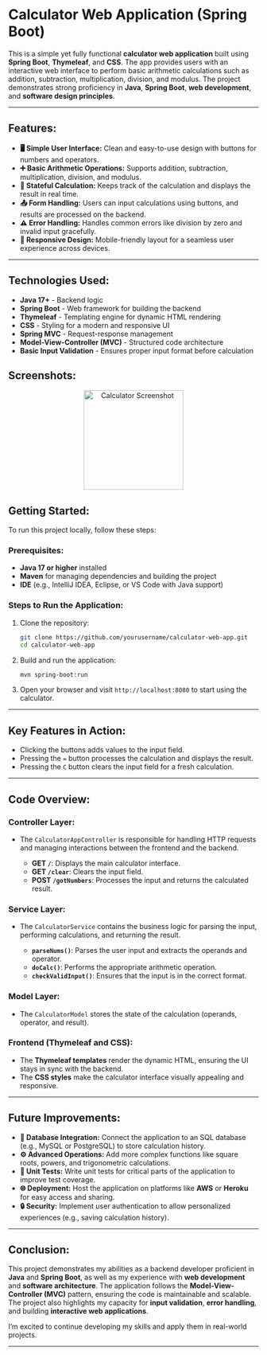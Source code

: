 # Calculator Web Application (Spring Boot)

This is a simple yet fully functional **calculator web application** built using **Spring Boot**, **Thymeleaf**, and **CSS**. The app provides users with an interactive web interface to perform basic arithmetic calculations such as addition, subtraction, multiplication, division, and modulus. The project demonstrates strong proficiency in **Java**, **Spring Boot**, **web development**, and **software design principles**.

---

## **Features:**

- **🖥️ Simple User Interface:** Clean and easy-to-use design with buttons for numbers and operators.
- **➕ Basic Arithmetic Operations:** Supports addition, subtraction, multiplication, division, and modulus.
- **🔄 Stateful Calculation:** Keeps track of the calculation and displays the result in real time.
- **📤 Form Handling:** Users can input calculations using buttons, and results are processed on the backend.
- **⚠️ Error Handling:** Handles common errors like division by zero and invalid input gracefully.
- **📱 Responsive Design:** Mobile-friendly layout for a seamless user experience across devices.

---

## **Technologies Used:**

- **Java 17+** - Backend logic
- **Spring Boot** - Web framework for building the backend
- **Thymeleaf** - Templating engine for dynamic HTML rendering
- **CSS** - Styling for a modern and responsive UI
- **Spring MVC** - Request-response management
- **Model-View-Controller (MVC)** - Structured code architecture
- **Basic Input Validation** - Ensures proper input format before calculation

## **Screenshots:**
<div style="text-align: center;">
  <img src="https://github.com/user-attachments/assets/8b164d0a-926a-4595-bd02-ebde009819bd" width="200" alt="Calculator Screenshot">
</div>

## **Getting Started:**

To run this project locally, follow these steps:

### **Prerequisites:**

- **Java 17 or higher** installed
- **Maven** for managing dependencies and building the project
- **IDE** (e.g., IntelliJ IDEA, Eclipse, or VS Code with Java support)

### **Steps to Run the Application:**

1. Clone the repository:
    ```bash
    git clone https://github.com/yourusername/calculator-web-app.git
    cd calculator-web-app
    ```

2. Build and run the application:
    ```bash
    mvn spring-boot:run
    ```

3. Open your browser and visit `http://localhost:8080` to start using the calculator.

---

## **Key Features in Action:**

- Clicking the buttons adds values to the input field.
- Pressing the `=` button processes the calculation and displays the result.
- Pressing the `C` button clears the input field for a fresh calculation.

---

## **Code Overview:**

### **Controller Layer:**

- The `CalculatorAppController` is responsible for handling HTTP requests and managing interactions between the frontend and the backend.
  
    - **GET `/`**: Displays the main calculator interface.
    - **GET `/clear`**: Clears the input field.
    - **POST `/gotNumbers`**: Processes the input and returns the calculated result.

### **Service Layer:**

- The `CalculatorService` contains the business logic for parsing the input, performing calculations, and returning the result.
  
    - **`parseNums()`**: Parses the user input and extracts the operands and operator.
    - **`doCalc()`**: Performs the appropriate arithmetic operation.
    - **`checkValidInput()`**: Ensures that the input is in the correct format.

### **Model Layer:**

- The `CalculatorModel` stores the state of the calculation (operands, operator, and result).

### **Frontend (Thymeleaf and CSS):**

- The **Thymeleaf templates** render the dynamic HTML, ensuring the UI stays in sync with the backend.
- The **CSS styles** make the calculator interface visually appealing and responsive.

---

## **Future Improvements:**

- **🔗 Database Integration:** Connect the application to an SQL database (e.g., MySQL or PostgreSQL) to store calculation history.
- **⚙️ Advanced Operations:** Add more complex functions like square roots, powers, and trigonometric calculations.
- **🧪 Unit Tests:** Write unit tests for critical parts of the application to improve test coverage.
- **🌐 Deployment:** Host the application on platforms like **AWS** or **Heroku** for easy access and sharing.
- **🔒 Security:** Implement user authentication to allow personalized experiences (e.g., saving calculation history).

---

## **Conclusion:**

This project demonstrates my abilities as a backend developer proficient in **Java** and **Spring Boot**, as well as my experience with **web development** and **software architecture**. The application follows the **Model-View-Controller (MVC)** pattern, ensuring the code is maintainable and scalable. The project also highlights my capacity for **input validation**, **error handling**, and building **interactive web applications**.

I’m excited to continue developing my skills and apply them in real-world projects.

---
